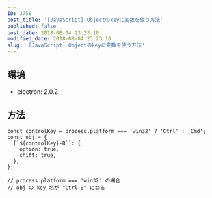 ```yaml
---
ID: 3758
post_title: '[JavaScript] Objectのkeyに変数を使う方法'
published: false
post_date: 2018-08-04 23:23:10
modified_date: 2018-08-04 23:23:10
slug: '[JavaScript] Objectのkeyに変数を使う方法'
---
```

## 環境

- electron: 2.0.2


## 方法

```language-js
const controlKey = process.platform === 'win32' ? 'Ctrl' : 'Cmd';
const obj = {
  [`${controlKey}-B`]: {
    option: true,
    shift: true,
  },
};

// process.platform === 'win32' の場合
// obj の key 名が "Ctrl-B" になる
```